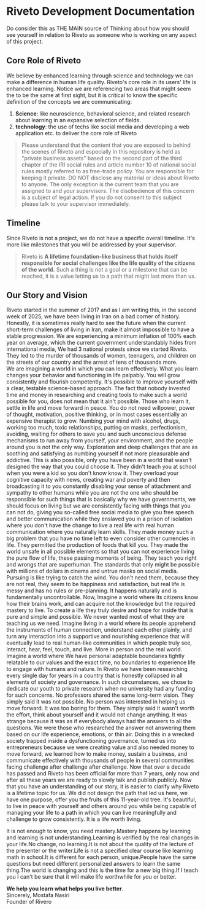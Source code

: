 # Riveto Development Documentation
Do consider this as THE MAIN source of Thinking about how you should see yourself in relation to Riveto as someone who is working on any aspect of this project.

## Core Role of Riveto

We believe by enhanced learning through science and technology we can make a difference in human life quality. Riveto's core role in its users' life is enhanced learning. Notice we are referencing two areas that might seem the to be the same at first sight, but it is critical to know the specific definition of the concepts we are communicating:

1. **Science**: like neuroscience, behavioral science, and related research about learning in an expansive selection of fields.
2. **technology**: the use of techs like social media and developing a web application etc. to deliver the core role of Riveto

> Please understand that the content that you are exposed to behind the scenes of Riveto and especially in this repository is held as "private business assets" based on the second part of the third chapter of the IRI social rules and article number 10 of national social rules mostly referred to as free-trade policy. You are responsible for keeping it private. DO NOT disclose any material or ideas about Riveto to anyone. The only exception is the current team that you are assigned to and your supervisors. The disobedience of this concern is a subject of legal action. If you do not consent to this subject please talk to your supervisor immediately.

## Timeline

Since Riveto is not a project, we do not have a specific overall timeline. It's more like milestones that you will be addressed by your supervisor.

> Riveto is **A lifetime foundation-like business that holds itself responsible for social challenges like the life quality of the citizens of the world.** Such a thing is not a goal or a milestone that can be reached, it is a value letting us to a path that might last more than us.

## Our Story and Vision

Riveto started in the summer of 2017 and as I am writing this, in the second week of 2025, we have been living in Iran on a bad corner of history. Honestly, it is sometimes really hard to see the future when the current short-term challenges of living in Iran, make it almost impossible to have a stable progression. We are experiencing a minimum inflation of 100% each year on average, which the current government understandably hides from international media, We had 3 national protests since we started Riveto. They led to the murder of thousands of women, teenagers, and children on the streets of our country and the arrest of tens of thousands more.\
We are imagining a world in which you can learn effectively. What you learn changes your behavior and functioning in life palpably. You will grow consistently and flourish competently. It's possible to improve yourself with a clear, testable science-based approach. The fact that nobody invested time and money in researching and creating tools to make such a world possible for you, does not mean that it ain't possible. Those who learn it, settle in life and move forward in peace. You do not need willpower, power of thought, motivation, positive thinking, or in most cases essentially an expensive therapist to grow. Numbing your mind with alcohol, drugs, working too much, toxic relationships, putting on masks, perfectionism, avoiding, waiting for others to save you and such unconscious defense mechanisms to run away from yourself, your environment, and the people around you is not the only way. Exploration and deep challenges that are as soothing and satisfying as numbing yourself if not more pleasurable and addictive. This is also possible, only you have been in a world that wasn't designed the way that you could choose it. They didn't teach you at school when you were a kid so you don't know know it. They overload your cognitive capacity with news, creating war and poverty and then broadcasting it to you constantly disabling your sense of attachment and sympathy to other humans while you are not the one who should be responsible for such things that is basically why we have governments, we should focus on living but we are consistently facing with things that you can not do, giving you so-called free social media to give you free speech and better communication while they enslaved you in a prison of isolation where you don't have the change to live a real life with real human communication where you naturally learn skills. They made money such a big problem that you have no time left to even consider other currencies in life. They permitted the production of foods that kill you. They made the world unsafe in all possible elements so that you can not experience living the pure flow of life, these passing moments of being. They teach you right and wrongs that are superhuman. The standards that only might be possible with millions of dollars in cinema and untrue masks on social media. Pursuing is like trying to catch the wind. You don't need them, because they are not real, they seem to be happiness and satisfaction, but real life is messy and has no rules or pre-planning. It happens naturally and is fundamentally uncontrollable. Now, Imagine a world where its citizens know how their brains work, and can acquire not the knowledge but the required mastery to live. To create a life they truly desire and hope for inside that is pure and simple and possible. We never wanted most of what they are teaching us we need. Imagine living in a world where its people apprehend the instruments of human connection, understand each other plainly, and turn any interaction into a supportive and nourishing experience that will eventually lead to real human-like communities in which people truly see, interact, hear, feel, touch, and live. More in person and the real world.
Imagine a world where We have personal adaptable boundaries tightly relatable to our values and the exact time, no boundaries to experience life to engage with humans and nature. In Riveto we have been researching every single day for years in a country that is honestly collapsed in all elements of society and governance. In such circumstances, we chose to dedicate our youth to private research when no university had any funding for such concerns. No professors shared the same long-term vision. They simply said it was not possible. No person was interested in helping us move forward. It was too boring for them. They simply said it wasn't worth the effort, think about yourself and it would not change anything. It was strange because it was as if everybody always had the answers to all the questions. We were those who researched the answer not answering them based on our life experience, emotions, or thin air. Doing this in a wrecked society trapped inside a dysfunctioning governance, turned us into entrepreneurs because we were creating value and also needed money to move forward, we learned how to make money, sustain a business, and communicate effectively with thousands of people in several communities facing challenge after challenge after challenge. Now that over a decade has passed and Riveto has been official for more than 7 years, only now and after all these years we are ready to slowly talk and publish publicly.
Now that you have an understanding of our story, it is easier to clarify why Riveto is a lifetime topic for us. We did not design the path that led us here, we have one purpose, offer you the fruits of this 11-year-old tree. It's beautiful, to live in peace with yourself and others around you while being capable of managing your life to a path in which you can live meaningfully and challenge to grow consistently. It is a life worth living.

It is not enough to know, you need mastery.Mastery happens by learning and learning is not understanding.Learning is verified by the real changes in your life.No change, no learning.It is not about the quality of the lecture of the presenter or the writer.Life is not a specified clear course like learning math in school.It is different for each person, unique.People have the same questions but need different personalized answers to learn the same thing.The world is changing and this is the time for a new big thing.If I teach you I can't be sure that it will make life worthwhile for you or better.

**We help you learn what helps you live better**.\
Sincerely, Mostafa Nasiri\
Founder of Rivero
